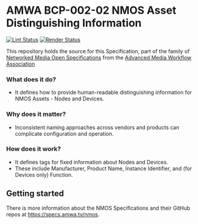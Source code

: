 # AMWA BCP-002-02 NMOS Asset Distinguishing Information

[![Lint Status](https://github.com/AMWA-TV/bcp-002-02/workflows/Lint/badge.svg)](https://github.com/AMWA-TV/bcp-002-02/actions?query=workflow%3ALint)
[![Render Status](https://github.com/AMWA-TV/bcp-002-02/workflows/Render/badge.svg)](https://github.com/AMWA-TV/bcp-002-02/actions?query=workflow%3ARender)

This repository holds the source for this Specification, part of the family of [Networked Media Open Specifications](https://specs.amwa.tv/nmos) from the [Advanced Media Workflow Association](https://amwa.tv)

<!-- INTRO-START -->

### What does it do?

- It defines how to provide human-readable distinguishing information for NMOS Assets - Nodes and Devices.

### Why does it matter?

- Inconsistent naming approaches across vendors and products can complicate configuration and operation.

### How does it work?

- It defines tags for fixed information about Nodes and Devices.
- These include Manufacturer, Product Name, Instance Identifier, and (for Devices only) Function.

<!-- INTRO-END -->

## Getting started

There is more information about the NMOS Specifications and their GitHub repos at <https://specs.amwa.tv/nmos>.
